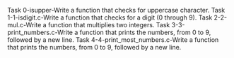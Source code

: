 Task 0-isupper-Write a function that checks for uppercase character.
Task 1-1-isdigit.c-Write a function that checks for a digit (0 through 9).
Task 2-2-mul.c-Write a function that multiplies two integers.
Task 3-3-print_numbers.c-Write a function that prints the numbers, from 0 to 9, followed by a new line.
Task 4-4-print_most_numbers.c-Write a function that prints the numbers, from 0 to 9, followed by a new line.

